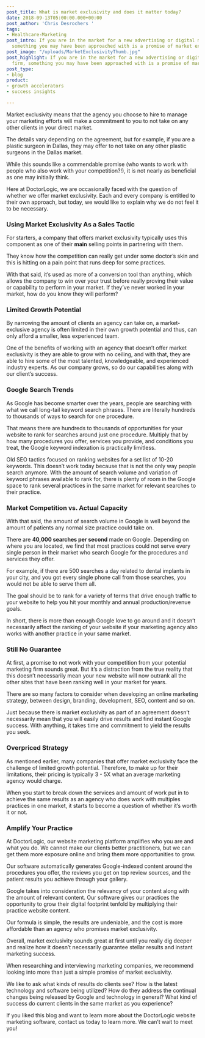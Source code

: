 ```yaml
---
post_title: What is market exclusivity and does it matter today?
date: 2018-09-13T05:00:00.000+00:00
post_author: 'Chris Desrochers '
tags:
- Healthcare-Marketing
post_intro: If you are in the market for a new advertising or digital marketing firm,
  something you may have been approached with is a promise of market exclusivity.
post_image: "/uploads/MarketExclusivityThumb.jpg"
post_highlight: If you are in the market for a new advertising or digital marketing
  firm, something you may have been approached with is a promise of market exclusivity.
post_type:
- blog
product:
- growth accelerators
- success insights

---
```

Market exclusivity means that the agency you choose to hire to manage your marketing efforts will make a commitment to you to not take on any other clients in your direct market.

The details vary depending on the agreement, but for example, if you are a plastic surgeon in Dallas, they may offer to not take on any other plastic surgeons in the Dallas market.

While this sounds like a commendable promise (who wants to work with people who also work with your competition?!), it is not nearly as beneficial as one may initially think.

Here at DoctorLogic, we are occasionally faced with the question of whether we offer market exclusivity. Each and every company is entitled to their own approach, but today, we would like to explain why we do not feel it to be necessary.

### Using Market Exclusivity As a Sales Tactic

For starters, a company that offers market exclusivity typically uses this component as one of their **main** selling points in partnering with them.

They know how the competition can really get under some doctor’s skin and this is hitting on a pain point that runs deep for some practices.

With that said, it’s used as more of a conversion tool than anything, which allows the company to win over your trust before really proving their value or capability to perform in your market. If they’ve never worked in your market, how do you know they will perform?

### Limited Growth Potential

By narrowing the amount of clients an agency can take on, a market-exclusive agency is often limited in their own growth potential and thus, can only afford a smaller, less experienced team.

One of the benefits of working with an agency that doesn’t offer market exclusivity is they are able to grow with no ceiling, and with that, they are able to hire some of the most talented, knowledgeable, and experienced industry experts. As our company grows, so do our capabilities along with our client’s success.

### Google Search Trends

As Google has become smarter over the years, people are searching with what we call long-tail keyword search phrases. There are literally hundreds to thousands of ways to search for one procedure.

That means there are hundreds to thousands of opportunities for your website to rank for searches around just one procedure. Multiply that by how many procedures you offer, services you provide, and conditions you treat, the Google keyword indexation is practically limitless.

Old SEO tactics focused on ranking websites for a set list of 10-20 keywords. This doesn’t work today because that is not the only way people search anymore. With the amount of search volume and variation of keyword phrases available to rank for, there is plenty of room in the Google space to rank several practices in the same market for relevant searches to their practice.

### Market Competition vs. Actual Capacity

With that said, the amount of search volume in Google is well beyond the amount of patients any normal size practice could take on.

There are **40,000 searches per second** made on Google. Depending on where you are located, we find that most practices could not serve every single person in their market who search Google for the procedures and services they offer.

For example, if there are 500 searches a day related to dental implants in your city, and you got every single phone call from those searches, you would not be able to serve them all.

The goal should be to rank for a variety of terms that drive enough traffic to your website to help you hit your monthly and annual production/revenue goals.

In short, there is more than enough Google love to go around and it doesn’t necessarily affect the ranking of your website if your marketing agency also works with another practice in your same market.

### Still No Guarantee

At first, a promise to not work with your competition from your potential marketing firm sounds great. But it’s a distraction from the true reality that this doesn’t necessarily mean your new website will now outrank all the other sites that have been ranking well in your market for years.

There are so many factors to consider when developing an online marketing strategy, between design, branding, development, SEO, content and so on.

Just because there is market exclusivity as part of an agreement doesn’t necessarily mean that you will easily drive results and find instant Google success. With anything, it takes time and commitment to yield the results you seek.

### Overpriced Strategy

As mentioned earlier, many companies that offer market exclusivity face the challenge of limited growth potential. Therefore, to make up for their limitations, their pricing is typically 3 - 5X what an average marketing agency would charge.

When you start to break down the services and amount of work put in to achieve the same results as an agency who does work with multiples practices in one market, it starts to become a question of whether it’s worth it or not.

### Amplify Your Practice

At DoctorLogic, our website marketing platform amplifies who you are and what you do. We cannot make our clients better practitioners, but we can get them more exposure online and bring them more opportunities to grow.

Our software automatically generates Google-indexed content around the procedures you offer, the reviews you get on top review sources, and the patient results you achieve through your gallery.

Google takes into consideration the relevancy of your content along with the amount of relevant content. Our software gives our practices the opportunity to grow their digital footprint tenfold by multiplying their practice website content.

Our formula is simple, the results are undeniable, and the cost is more affordable than an agency who promises market exclusivity.

Overall, market exclusivity sounds great at first until you really dig deeper and realize how it doesn’t necessarily guarantee stellar results and instant marketing success.

When researching and interviewing marketing companies, we recommend looking into more than just a simple promise of market exclusivity.

We like to ask what kinds of results do clients see? How is the latest technology and software being utilized? How do they address the continual changes being released by Google and technology in general? What kind of success do current clients in the same market as you experience?

If you liked this blog and want to learn more about the DoctorLogic website marketing software, contact us today to learn more. We can’t wait to meet you!